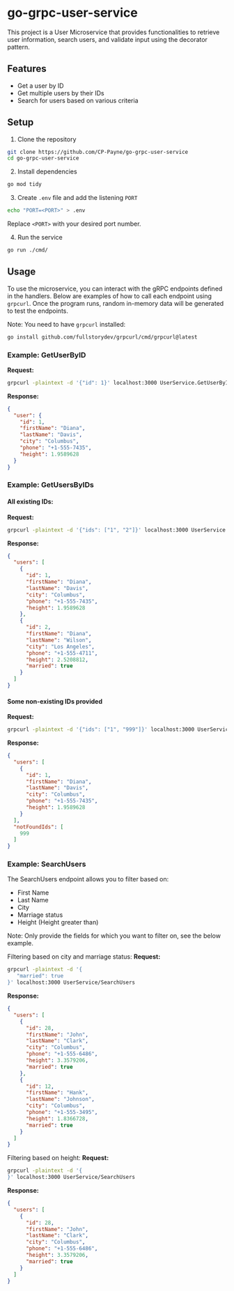 # go-grpc-user-service

This project is a User Microservice that provides functionalities to retrieve user information, search users, and validate input using the decorator pattern. 

## Features
- Get a user by ID
- Get multiple users by their IDs
- Search for users based on various criteria

## Setup

1. Clone the repository
```bash
git clone https://github.com/CP-Payne/go-grpc-user-service
cd go-grpc-user-service
```

2. Install dependencies
```bash
go mod tidy
```

3. Create `.env` file and add the listening `PORT`
```bash
echo "PORT=<PORT>" > .env
```

Replace `<PORT>` with your desired port number.

4. Run the service
```bash
go run ./cmd/
```


## Usage
To use the microservice, you can interact with the gRPC endpoints defined in the handlers. Below are examples of how to call each endpoint using `grpcurl`. Once the program runs, random in-memory data will be generated to test the endpoints.

Note: You need to have `grpcurl` installed:
```bash
go install github.com/fullstorydev/grpcurl/cmd/grpcurl@latest
```

### Example: GetUserByID

**Request:**
```bash
grpcurl -plaintext -d '{"id": 1}' localhost:3000 UserService.GetUserByID 
```
**Response:**
```json
{
  "user": {
    "id": 1,
    "firstName": "Diana",
    "lastName": "Davis",
    "city": "Columbus",
    "phone": "+1-555-7435",
    "height": 1.9589628
  }
}
```

### Example: GetUsersByIDs

#### All existing IDs:

**Request:**
```bash
grpcurl -plaintext -d '{"ids": ["1", "2"]}' localhost:3000 UserService.GetUsersByIDs 
```

**Response:**
```json
{
  "users": [
    {
      "id": 1,
      "firstName": "Diana",
      "lastName": "Davis",
      "city": "Columbus",
      "phone": "+1-555-7435",
      "height": 1.9589628
    },
    {
      "id": 2,
      "firstName": "Diana",
      "lastName": "Wilson",
      "city": "Los Angeles",
      "phone": "+1-555-4711",
      "height": 2.5208812,
      "married": true
    }
  ]
}
```

#### Some non-existing IDs provided

**Request:**
```bash
grpcurl -plaintext -d '{"ids": ["1", "999"]}' localhost:3000 UserService.GetUsersByIDs 
```

**Response:**
```json
{
  "users": [
    {
      "id": 1,
      "firstName": "Diana",
      "lastName": "Davis",
      "city": "Columbus",
      "phone": "+1-555-7435",
      "height": 1.9589628
    }
  ],
  "notFoundIds": [
    999
  ]
}
```


### Example: SearchUsers
The SearchUsers endpoint allows you to filter based on:
- First Name
- Last Name
- City
- Marriage status
- Height (Height greater than)

Note: Only provide the fields for which you want to filter on, see the below example.

Filtering based on city and marriage status:
**Request:**
```bash
grpcurl -plaintext -d '{                                                                                                                                                                                                          "city": "Columbus",
   "married": true
}' localhost:3000 UserService/SearchUsers
```

**Response:**
```json
{
  "users": [
    {
      "id": 28,
      "firstName": "John",
      "lastName": "Clark",
      "city": "Columbus",
      "phone": "+1-555-6486",
      "height": 3.3579206,
      "married": true
    },
    {
      "id": 12,
      "firstName": "Hank",
      "lastName": "Johnson",
      "city": "Columbus",
      "phone": "+1-555-3495",
      "height": 1.8366728,
      "married": true
    }
  ]
}
```

Filtering based on height:
**Request:**
```bash
grpcurl -plaintext -d '{                                                                                                                                                                                                          "height_greater_than": 1
}' localhost:3000 UserService/SearchUsers
```

**Response:**
```json
{
  "users": [
    {
      "id": 28,
      "firstName": "John",
      "lastName": "Clark",
      "city": "Columbus",
      "phone": "+1-555-6486",
      "height": 3.3579206,
      "married": true
    }
  ]
}
```

